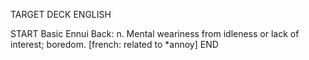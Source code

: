 TARGET DECK
ENGLISH

START
Basic
Ennui
Back: n. Mental weariness from idleness or lack of interest; boredom. [french: related to *annoy]
END
